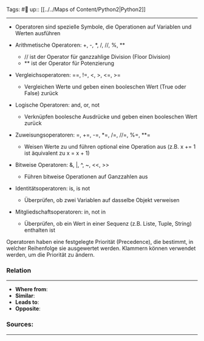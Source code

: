 Tags: #🌿 
up:: [[../../Maps of Content/Python2|Python2]]

---
- Operatoren sind spezielle Symbole, die Operationen auf Variablen und Werten ausführen
- Arithmetische Operatoren: +, -, *, /, //, %, **
    
    - // ist der Operator für ganzzahlige Division (Floor Division)
    - ** ist der Operator für Potenzierung
    
- Vergleichsoperatoren: ==, !=, <, >, <=, >=
    
    - Vergleichen Werte und geben einen booleschen Wert (True oder False) zurück
    
- Logische Operatoren: and, or, not
    
    - Verknüpfen boolesche Ausdrücke und geben einen booleschen Wert zurück
    
- Zuweisungsoperatoren: =, +=, -=, *=, /=, //=, %=, **=
    
    - Weisen Werte zu und führen optional eine Operation aus (z.B. x += 1 ist äquivalent zu x = x + 1)
    
- Bitweise Operatoren: &, |, ^, ~, <<, >>
    
    - Führen bitweise Operationen auf Ganzzahlen aus
    
- Identitätsoperatoren: is, is not
    
    - Überprüfen, ob zwei Variablen auf dasselbe Objekt verweisen
    
- Mitgliedschaftsoperatoren: in, not in
    
    - Überprüfen, ob ein Wert in einer Sequenz (z.B. Liste, Tuple, String) enthalten ist
    

Operatoren haben eine festgelegte Priorität (Precedence), die bestimmt, in welcher Reihenfolge sie ausgewertet werden. Klammern können verwendet werden, um die Priorität zu ändern.


### Relation
---
- **Where from**:  
- **Similar**: 
- **Leads to**: 
- **Opposite**: 
### Sources:
---
